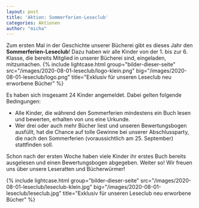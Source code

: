 ```yaml
---
layout: post
title: 'Aktion: Sommerferien-Leseclub'
categories: Aktionen
author: "micha"
---
```

Zum ersten Mal in der Geschichte unserer Bücherei gibt es dieses Jahr den **Sommerferien-Leseclub**! Dazu haben wir alle Kinder von der 1. bis zur 6. Klasse, die bereits Mitglied in unserer Bücherei sind, eingeladen, mitzumachen.
{% include lightcase.html group="bilder-dieser-seite"
      src="/images/2020-08-01-leseclub/logo-klein.png" 
      big="/images/2020-08-01-leseclub/logo.png" 
      title="Exklusiv für unseren Leseclub neu erworbene Bücher" %}


Es haben sich insgesamt 24 Kinder angemeldet. Dabei gelten folgende Bedingungen:
* Alle Kinder, die während den Sommerferien mindestens ein Buch lesen und bewerten, erhalten von uns eine Urkunde.
* Wer drei oder auch mehr Bücher liest und unseren Bewertungsbogen ausfüllt, hat die Chance auf tolle Gewinne bei unserer Abschlussparty, die nach den Sommerferien (voraussichtlich am 25. September) stattfinden soll.

Schon nach der ersten Woche haben viele Kinder ihr erstes Buch bereits ausgelesen und einen Bewertungsbogen abgegeben. Weiter so! Wir freuen uns über unsere Leseratten und Bücherwürmer!

{% include lightcase.html group="bilder-dieser-seite"
      src="/images/2020-08-01-leseclub/leseclub-klein.jpg" 
      big="/images/2020-08-01-leseclub/leseclub.jpg" 
      title="Exklusiv für unseren Leseclub neu erworbene Bücher" %}
